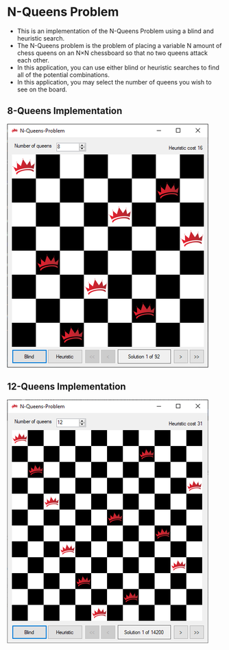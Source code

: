 # N-Queens Problem
- This is an implementation of the N-Queens Problem using a blind and heuristic search.
- The N-Queens problem is the problem of placing a variable N amount of chess queens on an N×N chessboard so that no two queens attack each other.
- In this application, you can use either blind or heuristic searches to find all of the potential combinations. 
- In this application, you may select the number of queens you wish to see on the board.

## 8-Queens Implementation
![8_Queens](https://github.com/matthewalunni/N_Queens_Problem/blob/master/readme-images/8queens.PNG?raw=true)

## 12-Queens Implementation
![12_Queens](https://github.com/matthewalunni/N_Queens_Problem/blob/master/readme-images/12queens.PNG?raw=true)
